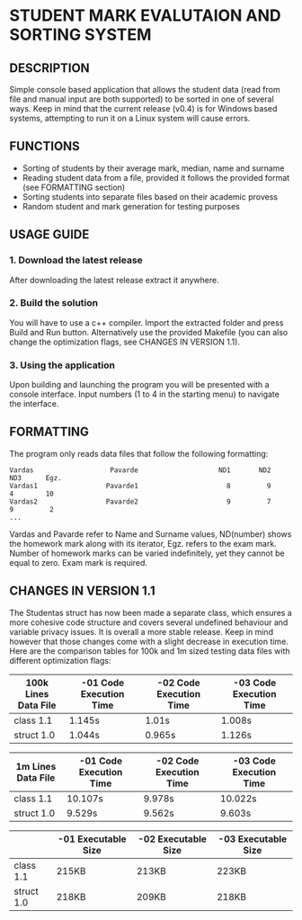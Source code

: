 # STUDENT MARK EVALUTAION AND SORTING SYSTEM
## DESCRIPTION
Simple console based application that allows the student data (read from file and manual input are both supported) to be sorted in one of several ways. Keep in mind that the current release (v0.4) is for Windows based systems, attempting to run it on a Linux system will cause errors.
## FUNCTIONS
- Sorting of students by their average mark, median, name and surname
- Reading student data from a file, provided it follows the provided format (see FORMATTING section)
- Sorting students into separate files based on their academic provess
- Random student and mark generation for testing purposes
## USAGE GUIDE
### 1. Download the latest release
After downloading the latest release extract it anywhere.
### 2. Build the solution
You will have to use a c++ compiler. Import the extracted folder and press Build and Run button. Alternatively use the provided Makefile (you can also change the optimization flags, see CHANGES IN VERSION 1.1).
### 3. Using the application
Upon building and launching the program you will be presented with a console interface. Input numbers (1 to 4 in the starting menu) to navigate the interface.
## FORMATTING
The program only reads data files that follow the following formatting:
```
Vardas                   Pavarde                    ND1       ND2       ND3      Egz.
Vardas1                 Pavarde1                      8         9         4        10
Vardas2                 Pavarde2                      9         7         9         2
...                                                                                  
```
Vardas and Pavarde refer to Name and Surname values, ND(number) shows the homework mark along with its iterator, Egz. refers to the exam mark. Number of homework marks can be varied indefinitely, yet they cannot be equal to zero. Exam mark is required.
## CHANGES IN VERSION 1.1
The Studentas struct has now been made a separate class, which ensures a more cohesive code structure and covers several undefined behaviour and variable privacy issues. It is overall a more stable release.
Keep in mind however that those changes come with a slight decrease in execution time.
Here are the comparison tables for 100k and 1m sized testing data files with different optimization flags:

|100k Lines Data File | -01 Code Execution Time | -02 Code Execution Time | -03 Code Execution Time |
|--- | --- | --- | ---
|class 1.1 | 1.145s | 1.01s | 1.008s
|struct 1.0 | 1.044s | 0.965s | 1.126s

|1m Lines Data File | -01 Code Execution Time | -02 Code Execution Time | -03 Code Execution Time |
| --- | --- | --- | ---
|class 1.1 | 10.107s | 9.978s | 10.022s
|struct 1.0 | 9.529s | 9.562s | 9.603s

|| -01 Executable Size | -02 Executable Size | -03 Executable Size |
| --- | --- | --- | ---
|class 1.1 | 215KB | 213KB | 223KB
|struct 1.0 | 218KB | 209KB | 218KB
